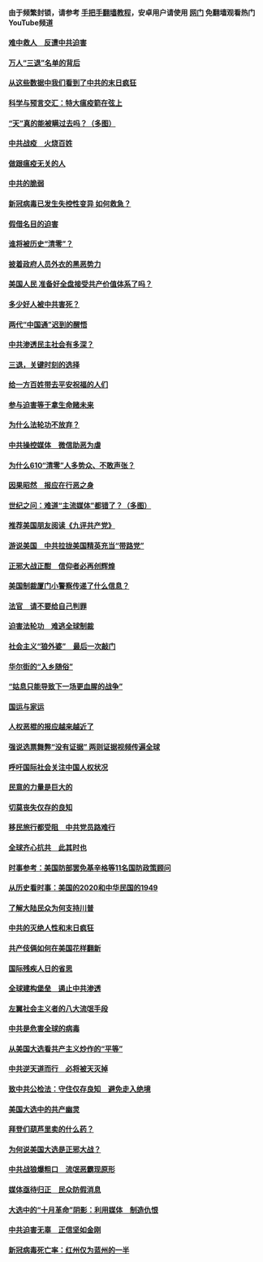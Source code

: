 #### 由于频繁封锁，请参考 [手把手翻墙教程](https://github.com/gfw-breaker/guides/wiki/)，安卓用户请使用 [网门](https://github.com/gfw-breaker/nogfw/blob/master/dl.md?t=01150600) 免翻墙观看热门YouTube频道 

#### [难中救人　反遭中共迫害](../pages/251/418414.md?t=01150600) 

#### [万人“三退”名单的背后](../pages/251/418505.md?t=01150600) 

#### [从这些数据中我们看到了中共的末日疯狂](../pages/251/418420.md?t=01150600) 

#### [科学与预言交汇：特大瘟疫箭在弦上](../pages/251/418266.md?t=01150600) 

#### [“天”真的能被瞒过去吗？（多图）](../pages/251/418308.md?t=01150600) 

#### [中共战疫　火烧百姓](../pages/251/418220.md?t=01150600) 

#### [做跟瘟疫无关的人](../pages/251/418171.md?t=01150600) 

#### [中共的脆弱](../pages/251/418196.md?t=01150600) 

#### [新冠病毒已发生失控性变异 如何救急？](../pages/251/418032.md?t=01150600) 

#### [假借名目的迫害](../pages/251/418055.md?t=01150600) 

#### [谁将被历史“清零”？](../pages/251/417485.md?t=01150600) 

#### [披着政府人员外衣的黑恶势力](../pages/251/417442.md?t=01150600) 

#### [美国人民 准备好全盘接受共产价值体系了吗？](../pages/251/417491.md?t=01150600) 

#### [多少好人被中共害死？](../pages/251/417144.md?t=01150600) 

#### [两代“中国通”迟到的醒悟](../pages/251/417064.md?t=01150600) 

#### [中共渗透民主社会有多深？](../pages/251/417063.md?t=01150600) 

#### [三退，关键时刻的选择](../pages/251/416969.md?t=01150600) 

#### [给一方百姓带去平安祝福的人们](../pages/251/416941.md?t=01150600) 

#### [参与迫害等于拿生命赌未来](../pages/251/416856.md?t=01150600) 

#### [为什么法轮功不放弃？](../pages/251/416864.md?t=01150600) 

#### [中共操控媒体　微信助恶为虐](../pages/251/416724.md?t=01150600) 

#### [为什么610“清零”人多势众、不敢声张？](../pages/251/416632.md?t=01150600) 

#### [因果昭然　报应在行恶之身](../pages/251/416582.md?t=01150600) 

#### [世纪之问：难道“主流媒体”都错了？（多图）](../pages/251/416571.md?t=01150600) 

#### [推荐美国朋友阅读《九评共产党》](../pages/251/416510.md?t=01150600) 

#### [游说美国　中共拉拢美国精英充当“带路党”](../pages/251/416529.md?t=01150600) 

#### [正邪大战正酣　信仰者必再创辉煌](../pages/251/416433.md?t=01150600) 

#### [美国制裁厦门小警察传递了什么信息？](../pages/251/416432.md?t=01150600) 

#### [法官　请不要给自己判罪](../pages/251/416379.md?t=01150600) 

#### [迫害法轮功　难逃全球制裁](../pages/251/416380.md?t=01150600) 

#### [社会主义“狼外婆”　最后一次敲门](../pages/251/416394.md?t=01150600) 

#### [华尔街的“入乡随俗”](../pages/251/416395.md?t=01150600) 

#### [“姑息只能导致下一场更血腥的战争”](../pages/251/416223.md?t=01150600) 

#### [国运与家运](../pages/251/416224.md?t=01150600) 

#### [人权恶棍的报应越来越近了](../pages/251/416276.md?t=01150600) 

#### [强说选票舞弊“没有证据” 两则证据视频传遍全球](../pages/251/416227.md?t=01150600) 

#### [呼吁国际社会关注中国人权状况](../pages/251/416135.md?t=01150600) 

#### [民意的力量是巨大的](../pages/251/416222.md?t=01150600) 

#### [切莫丧失仅存的良知](../pages/251/416134.md?t=01150600) 

#### [移民旅行都受阻　中共党员路难行](../pages/251/416033.md?t=01150600) 

#### [全球齐心抗共　此其时也](../pages/251/415989.md?t=01150600) 

#### [时事参考：美国防部罢免基辛格等11名国防政策顾问](../pages/251/415970.md?t=01150600) 

#### [从历史看时事：美国的2020和中华民国的1949](../pages/251/415949.md?t=01150600) 

#### [了解大陆民众为何支持川普](../pages/251/415950.md?t=01150600) 

#### [中共的灭绝人性和末日疯狂](../pages/251/415944.md?t=01150600) 

#### [共产伎俩如何在美国花样翻新](../pages/251/415908.md?t=01150600) 

#### [国际残疾人日的省思](../pages/251/415849.md?t=01150600) 

#### [全球建构堡垒　遏止中共渗透](../pages/251/415850.md?t=01150600) 

#### [左翼社会主义者的八大流氓手段](../pages/251/415802.md?t=01150600) 

#### [中共是危害全球的病毒](../pages/251/415569.md?t=01150600) 

#### [从美国大选看共产主义炒作的“平等”](../pages/251/415654.md?t=01150600) 

#### [中共逆天道而行　必将被天灭掉](../pages/251/415626.md?t=01150600) 

#### [致中共公检法：守住仅存良知　避免走入绝境](../pages/251/415627.md?t=01150600) 

#### [美国大选中的共产幽灵](../pages/251/415618.md?t=01150600) 

#### [拜登们葫芦里卖的什么药？](../pages/251/415531.md?t=01150600) 

#### [为何说美国大选是正邪大战？](../pages/251/415530.md?t=01150600) 

#### [中共战狼爆粗口　流氓恶霸现原形](../pages/251/415426.md?t=01150600) 

#### [媒体亟待归正　民众防假消息](../pages/251/415402.md?t=01150600) 

#### [大选中的“十月革命”阴影：利用媒体　制造仇恨](../pages/251/415334.md?t=01150600) 

#### [中共迫害无辜　正信坚如金刚](../pages/251/415307.md?t=01150600) 

#### [新冠病毒死亡率：红州仅为蓝州的一半](../pages/251/415164.md?t=01150600) 


